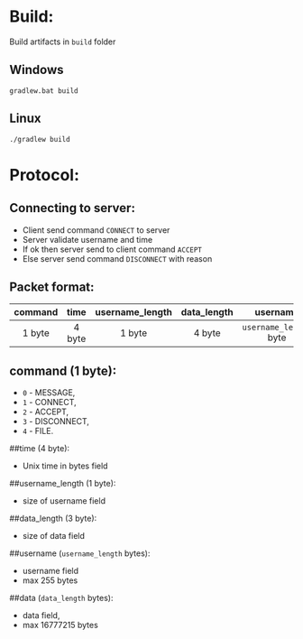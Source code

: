 # Build:

Build artifacts in `build` folder

## Windows
`gradlew.bat build`

## Linux
`./gradlew build`

# Protocol:

## Connecting to server:

- Client send command `CONNECT` to server
- Server validate username and time
- If ok then server send to client command `ACCEPT`
- Else server send command `DISCONNECT` with reason

## Packet format:

| command |  time  | username_length | data_length |        username        |        data        |
|:-------:|:------:|:---------------:|:-----------:|:----------------------:|:------------------:|
| 1 byte  | 4 byte |     1 byte      |   4 byte    | `username_length` byte | `data_length` byte |


## command (1 byte):

- `0` - MESSAGE,
- `1` - CONNECT,
- `2` - ACCEPT,
- `3` - DISCONNECT,
- `4` - FILE.

##time (4 byte):
- Unix time in bytes field

##username_length (1 byte):
- size of username field

##data_length (3 byte):
- size of data field

##username (`username_length` bytes):
- username field
- max 255 bytes

##data (`data_length` bytes):
- data field,
- max 16777215 bytes

